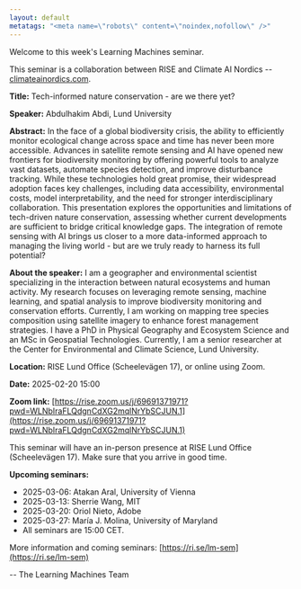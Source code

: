 ```yaml
---
layout: default
metatags: "<meta name=\"robots\" content=\"noindex,nofollow\" />"
---
```

 
Welcome to this week's Learning Machines seminar.

This seminar is a collaboration between RISE and Climate AI Nordics -- [climateainordics.com](https://climateainordics.com/).

**Title:** Tech-informed nature conservation - are we there yet?

**Speaker:** Abdulhakim Abdi, Lund University

**Abstract:** In the face of a global biodiversity crisis, the ability to efficiently monitor ecological change across space and time has never been more accessible. Advances in satellite remote sensing and AI have opened new frontiers for biodiversity monitoring by offering powerful tools to analyze vast datasets, automate species detection, and improve disturbance tracking. While these technologies hold great promise, their widespread adoption faces key challenges, including data accessibility, environmental costs, model interpretability, and the need for stronger interdisciplinary collaboration. This presentation explores the opportunities and limitations of tech-driven nature conservation, assessing whether current developments are sufficient to bridge critical knowledge gaps. The integration of remote sensing with AI brings us closer to a more data-informed approach to managing the living world - but are we truly ready to harness its full potential?

**About the speaker:** I am a geographer and environmental scientist specializing in the interaction between natural ecosystems and human activity. My research focuses on leveraging remote sensing, machine learning, and spatial analysis to improve biodiversity monitoring and conservation efforts. Currently, I am working on mapping tree species composition using satellite imagery to enhance forest management strategies. I have a PhD in Physical Geography and Ecosystem Science and an MSc in Geospatial Technologies. Currently, I am a senior researcher at the Center for Environmental and Climate Science, Lund University.

**Location:** RISE Lund Office (Scheelevägen 17), or online using Zoom.

**Date:** 2025-02-20 15:00

**Zoom link:** [https://rise.zoom.us/j/69691371971?pwd=WLNbIraFLQdgnCdXG2mqlNrYbSCJUN.1](https://rise.zoom.us/j/69691371971?pwd=WLNbIraFLQdgnCdXG2mqlNrYbSCJUN.1)


This seminar will have an in-person presence at RISE Lund Office (Scheelevägen 17). Make sure that you arrive in good time.


**Upcoming seminars:**

* 2025-03-06: Atakan Aral, University of Vienna
* 2025-03-13: Sherrie Wang, MIT
* 2025-03-20: Oriol Nieto, Adobe
* 2025-03-27: María J. Molina, University of Maryland
* All seminars are 15:00 CET.

More information and coming seminars: [https://ri.se/lm-sem](https://ri.se/lm-sem)

-- The Learning Machines Team


